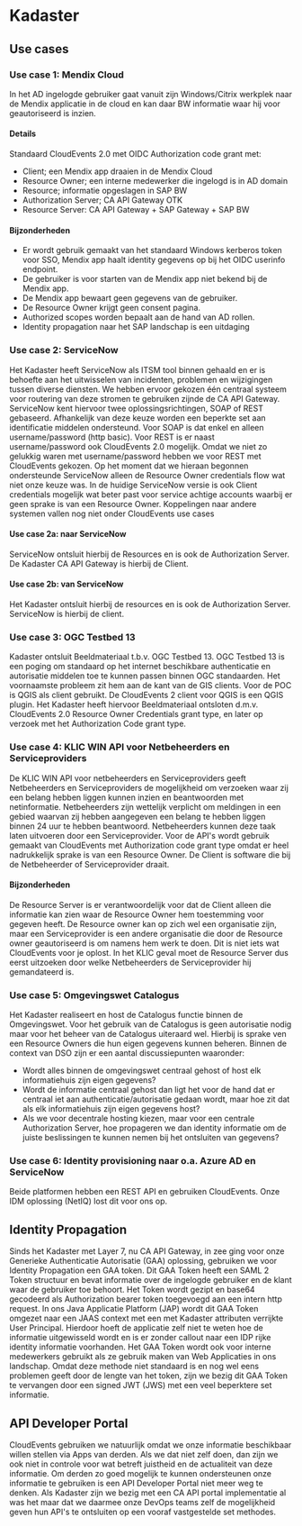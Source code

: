 # Kadaster

## Use cases
### Use case 1: Mendix Cloud
In het AD ingelogde gebruiker gaat vanuit zijn Windows/Citrix werkplek naar de Mendix applicatie in de cloud en kan daar BW informatie waar hij voor geautoriseerd is inzien.

#### Details
Standaard CloudEvents 2.0 met OIDC Authorization code grant met:
* Client; een Mendix app draaien in de Mendix Cloud
* Resource Owner; een interne medewerker die ingelogd is in AD domain
* Resource; informatie opgeslagen in SAP BW
* Authorization Server; CA API Gateway OTK
* Resource Server: CA API Gateway + SAP Gateway + SAP BW

#### Bijzonderheden
* Er wordt gebruik gemaakt van het standaard Windows kerberos token voor SSO, Mendix app haalt identity gegevens op bij het OIDC userinfo endpoint.
* De gebruiker is voor starten van de Mendix app niet bekend bij de Mendix app.
* De Mendix app bewaart geen gegevens van de gebruiker.
* De Resource Owner krijgt geen consent pagina.
* Authorized scopes worden bepaalt aan de hand van AD rollen.
* Identity propagation naar het SAP landschap is een uitdaging

### Use case 2: ServiceNow
Het Kadaster heeft ServiceNow als ITSM tool binnen gehaald en er is behoefte aan het uitwisselen van incidenten, problemen en wijzigingen tussen diverse diensten.
We hebben ervoor gekozen één centraal systeem voor routering van deze stromen te gebruiken zijnde de CA API Gateway.
ServiceNow kent hiervoor twee oplossingsrichtingen, SOAP of REST gebaseerd. Afhankelijk van deze keuze worden een beperkte set aan identificatie middelen ondersteund.
Voor SOAP is dat enkel en alleen username/password (http basic).
Voor REST is er naast username/password ook CloudEvents 2.0 mogelijk.
Omdat we niet zo gelukkig waren met username/password hebben we voor REST met CloudEvents gekozen.
Op het moment dat we hieraan begonnen ondersteunde ServiceNow alleen de Resource Owner credentials flow wat niet onze keuze was. In de huidige ServiceNow versie is ook Client credentials mogelijk wat beter past voor service achtige accounts waarbij er geen sprake is van een Resource Owner.
Koppelingen naar andere systemen vallen nog niet onder CloudEvents use cases

#### Use case 2a: naar ServiceNow
ServiceNow ontsluit hierbij de Resources en is ook de Authorization Server.
De Kadaster CA API Gateway is hierbij de Client.

#### Use case 2b: van ServiceNow
Het Kadaster ontsluit hierbij de resources en is ook de Authorization Server.
ServiceNow is hierbij de client.

### Use case 3: OGC Testbed 13
Kadaster ontsluit Beeldmateriaal t.b.v. OGC Testbed 13.
OGC Testbed 13 is een poging om standaard op het internet beschikbare authenticatie en autorisatie middelen toe te kunnen passen binnen OGC standaarden. Het voornaamste probleem zit hem aan de kant van de GIS clients. Voor de POC is QGIS als client gebruikt. De CloudEvents 2 client voor QGIS is een QGIS plugin.
Het Kadaster heeft hiervoor Beeldmateriaal ontsloten d.m.v. CloudEvents 2.0 Resource Owner Credentials grant type, en later op verzoek met het Authorization Code grant type.

### Use case 4: KLIC WIN API voor Netbeheerders en Serviceproviders
De KLIC WIN API voor netbeheerders en Serviceproviders geeft Netbeheerders en Serviceproviders de mogelijkheid om verzoeken waar zij een belang hebben liggen kunnen inzien en beantwoorden met netinformatie.
Netbeheerders zijn wettelijk verplicht om meldingen in een gebied waarvan zij hebben aangegeven een belang te hebben liggen binnen 24 uur te hebben beantwoord. Netbeheerders kunnen deze taak laten uitvoeren door een Serviceprovider.
Voor de API's wordt gebruik gemaakt van CloudEvents met Authorization code grant type omdat er heel nadrukkelijk sprake is van een Resource Owner. De Client is software die bij de Netbeheerder of Serviceprovider draait.

#### Bijzonderheden
De Resource Server is er verantwoordelijk voor dat de Client alleen die informatie kan zien waar de Resource Owner hem toestemming voor gegeven heeft. De Resource owner kan op zich wel een organisatie zijn, maar een Serviceprovider is een andere organisatie die door de Resource owner geautoriseerd is om namens hem werk te doen. Dit is niet iets wat CloudEvents voor je oplost.
In het KLIC geval moet de Resource Server dus eerst uitzoeken door welke Netbeheerders de Serviceprovider hij gemandateerd is.

### Use case 5: Omgevingswet Catalogus
Het Kadaster realiseert en host de Catalogus functie binnen de Omgevingswet.
Voor het gebruik van de Catalogus is geen autorisatie nodig maar voor het beheer van de Catalogus uiteraard wel. Hierbij is sprake ven een Resource Owners die hun eigen gegevens kunnen beheren.
Binnen de context van DSO zijn er een aantal discussiepunten waaronder:
* Wordt alles binnen de omgevingswet centraal gehost of host elk informatiehuis zijn eigen gegevens?
* Wordt de informatie centraal gehost dan ligt het voor de hand dat er centraal iet aan authenticatie/autorisatie gedaan wordt, maar hoe zit dat als elk informatiehuis zijn eigen gegevens host?
* Als we voor decentrale hosting kiezen, maar voor een centrale Authorization Server, hoe propageren we dan identity informatie om de juiste beslissingen te kunnen nemen bij het ontsluiten van gegevens?

### Use case 6: Identity provisioning naar o.a. Azure AD en ServiceNow
Beide platformen hebben een REST API en gebruiken CloudEvents. Onze IDM oplossing (NetIQ) lost dit voor ons op.

## Identity Propagation
Sinds het Kadaster met Layer 7, nu CA API Gateway, in zee ging voor onze Generieke Authenticatie Autorisatie (GAA) oplossing, gebruiken we voor Identity Propagation een GAA token.
Dit GAA Token heeft een SAML 2 Token structuur en bevat informatie over de ingelogde gebruiker en de klant waar de gebruiker toe behoort. Het Token wordt gezipt en base64 gecodeerd als Authorization bearer token toegevoegd aan een intern http request.
In ons Java Applicatie Platform (JAP) wordt dit GAA Token omgezet naar een JAAS context met een met Kadaster attributen verrijkte User Principal. Hierdoor hoeft de applicatie zelf niet te weten hoe de informatie uitgewisseld wordt en is er zonder callout naar een IDP rijke identity informatie voorhanden.
Het GAA Token wordt ook voor interne medewerkers gebruikt als ze gebruik maken van Web Applicaties in ons landschap.
Omdat deze methode niet standaard is en nog wel eens problemen geeft door de lengte van het token, zijn we bezig dit GAA Token te vervangen door een signed JWT (JWS) met een veel beperktere set informatie.

## API Developer Portal
CloudEvents gebruiken we natuurlijk omdat we onze informatie beschikbaar willen stellen via Apps van derden. Als we dat niet zelf doen, dan zijn we ook niet in controle voor wat betreft juistheid en de actualiteit van deze informatie.
Om derden zo goed mogelijk te kunnen ondersteunen onze informatie te gebruiken is een API Developer Portal niet meer weg te denken.
Als Kadaster zijn we bezig met een CA API portal implementatie al was het maar dat we daarmee onze DevOps teams zelf de mogelijkheid geven hun API's te ontsluiten op een vooraf vastgestelde set methodes.
